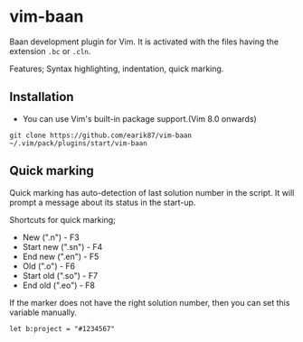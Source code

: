 # vim-baan
 
Baan development plugin for Vim. It is activated with the files having the extension `.bc` or `.cln`.

Features; Syntax highlighting, indentation, quick marking.

## Installation

- You can use Vim's built-in package support.(Vim 8.0 onwards)

`git clone https://github.com/earik87/vim-baan ~/.vim/pack/plugins/start/vim-baan`

## Quick marking

Quick marking has auto-detection of last solution number in the script. It will prompt a message about its status in the start-up. 

Shortcuts for quick marking;
- New (".n") - F3
- Start new (".sn") - F4
- End new (".en") - F5
- Old (".o") - F6
- Start old (".so") - F7
- End old (".eo") - F8

If the marker does not have the right solution number, then you can set this variable manually.

`let b:project = "#1234567"`
